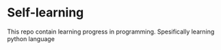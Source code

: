# Self-learning
This repo contain learning progress in programming. Spesifically learning python language
